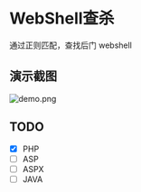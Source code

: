 # WebShell查杀

通过正则匹配，查找后门 webshell

## 演示截图

![demo.png](https://i.loli.net/2019/09/02/f89EeDzq3BrAmNJ.png)

## TODO

- [x] PHP
- [ ] ASP
- [ ] ASPX
- [ ] JAVA